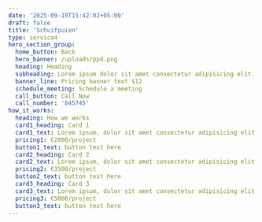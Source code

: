```yaml
---
date: '2025-09-19T15:42:02+05:00'
draft: false
title: 'Schuifpuien'
type: service4
hero_section_group:
  home_button: Back
  hero_banner: /uploads/pp4.png
  heading: Heading
  subheading: Lorem ipsum dolor sit amet consectetur adipisicing elit. Voluptatibus nihil ducimus placeat laboriosam aspernatur temporibus autem nesciunt sint molestiae
  banner_line: Pricing banner text $12
  schedule_meeting: Schedule a meeting
  call_button: Call Now
  call_number: '845745'
how_it_works:
  heading: How we works
  card1_heading: Card 1
  card1_text: Lorem ipsum, dolor sit amet consectetur adipisicing elit. Voluptates, ipsum!1
  pricing1: €2000/project
  button1_text: button text here
  card2_heading: Card 2
  card2_text: Lorem ipsum, dolor sit amet consectetur adipisicing elit. Voluptates, ipsum!2
  pricing2: €3500/project
  button2_text: button text here
  card3_heading: Card 3
  card3_text: Lorem ipsum, dolor sit amet consectetur adipisicing elit. Voluptates, ipsum!3
  pricing3: €5000/project
  button3_text: button text here
---
```

